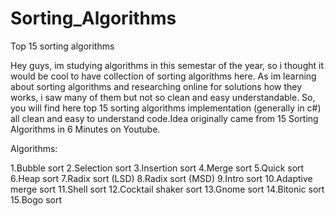 # Sorting_Algorithms
Top 15 sorting algorithms

Hey guys, im studying algorithms in this semestar of the year, so i thought it would be cool to have collection of sorting algorithms here.
As im learning about sorting algorithms and researching online for solutions how they works, i saw many of them but not so clean and easy understandable.
So, you will find here top 15 sorting algorithms implementation (generally in c#) all clean and easy to understand code.Idea originally came from 15 Sorting Algorithms in 6 Minutes on Youtube.

Algorithms:

1.Bubble sort
2.Selection sort
3.Insertion sort
4.Merge sort
5.Quick sort
6.Heap sort
7.Radix sort (LSD)
8.Radix sort (MSD)
9.Intro sort
10.Adaptive merge sort
11.Shell sort
12.Cocktail shaker sort
13.Gnome sort
14.Bitonic sort
15.Bogo sort
